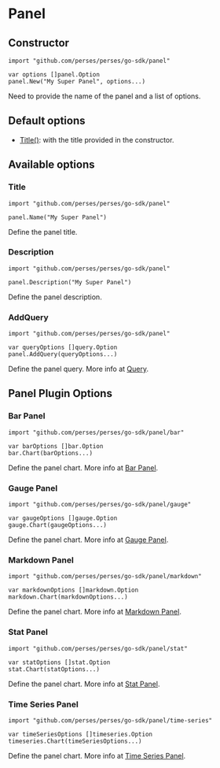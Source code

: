 # Panel

## Constructor

```golang
import "github.com/perses/perses/go-sdk/panel"

var options []panel.Option
panel.New("My Super Panel", options...)
```
Need to provide the name of the panel and a list of options.


## Default options

- [Title()](#title): with the title provided in the constructor.


## Available options

### Title

```golang
import "github.com/perses/perses/go-sdk/panel" 

panel.Name("My Super Panel")
```
Define the panel title.


### Description

```golang
import "github.com/perses/perses/go-sdk/panel" 

panel.Description("My Super Panel")
```
Define the panel description.


### AddQuery

```golang
import "github.com/perses/perses/go-sdk/panel" 

var queryOptions []query.Option
panel.AddQuery(queryOptions...)
```
Define the panel query. More info at [Query](./query.md).


## Panel Plugin Options

### Bar Panel

```golang
import "github.com/perses/perses/go-sdk/panel/bar"

var barOptions []bar.Option
bar.Chart(barOptions...)
```
Define the panel chart. More info at [Bar Panel](./panel/bar.md).


### Gauge Panel

```golang
import "github.com/perses/perses/go-sdk/panel/gauge"

var gaugeOptions []gauge.Option
gauge.Chart(gaugeOptions...)
```
Define the panel chart. More info at [Gauge Panel](./panel/gauge.md).


### Markdown Panel

```golang
import "github.com/perses/perses/go-sdk/panel/markdown"

var markdownOptions []markdown.Option
markdown.Chart(markdownOptions...)
```
Define the panel chart. More info at [Markdown Panel](./panel/markdown.md).


### Stat Panel

```golang
import "github.com/perses/perses/go-sdk/panel/stat"

var statOptions []stat.Option
stat.Chart(statOptions...)
```
Define the panel chart. More info at [Stat Panel](./panel/stat.md).


### Time Series Panel

```golang
import "github.com/perses/perses/go-sdk/panel/time-series"

var timeSeriesOptions []timeseries.Option
timeseries.Chart(timeSeriesOptions...)
```
Define the panel chart. More info at [Time Series Panel](./panel/time-series.md).
